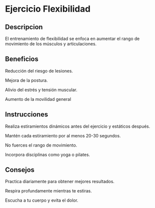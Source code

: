 # Ejercicio Flexibilidad

## Descripcion


El entrenamiento de flexibilidad se enfoca en aumentar el rango de movimiento de los músculos y articulaciones.

## Beneficios

Reducción del riesgo de lesiones.

Mejora de la postura.

Alivio del estrés y tensión muscular.

Aumento de la movilidad general

## Instrucciones

Realiza estiramientos dinámicos antes del ejercicio y estáticos después.

Mantén cada estiramiento por al menos 20-30 segundos.

No fuerces el rango de movimiento.

Incorpora disciplinas como yoga o pilates.

## Consejos

Practica diariamente para obtener mejores resultados.

Respira profundamente mientras te estiras.

Escucha a tu cuerpo y evita el dolor.